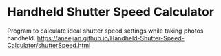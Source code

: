 # Handheld Shutter Speed Calculator
Program to calculate ideal shutter speed settings while taking photos handheld.
https://aneejian.github.io/Handheld-Shutter-Speed-Calculator/shutterSpeed.html
